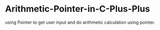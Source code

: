 # Arithmetic-Pointer-in-C-Plus-Plus

using Pointer to get user input and do arithmetic calculation using pointer. 
